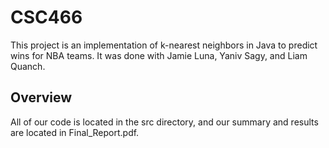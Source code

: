 # CSC466

This project is an implementation of k-nearest neighbors in Java to predict wins for NBA teams. It was done with Jamie Luna, Yaniv Sagy, and Liam Quanch.

## Overview

All of our code is located in the src directory, and our summary and results are located in Final_Report.pdf.
